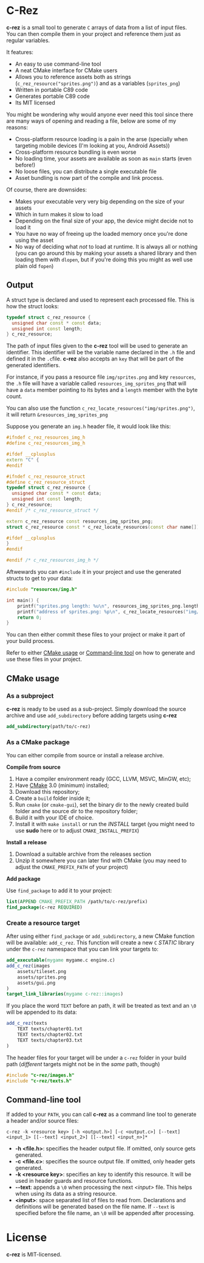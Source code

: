 # C-Rez

**c-rez** is a small tool to generate `C` arrays of data from a list of
input files. You can then compile them in your project and reference
them just as regular variables.

It features:

- An easy to use command-line tool
- A neat CMake interface for CMake users
- Allows you to reference assets both as strings
(`c_rez_resource("sprites.png")`) and as a variables (`sprites_png`)
- Written in portable C89 code
- Generates portable C89 code
- Its MIT licensed

You might be wondering why would anyone ever need this tool since there
are many ways of opening and reading a file, below are some of my reasons:

- Cross-platform resource loading is a pain in the arse (specially when
targeting mobile devices (I'm looking at you, Android Assets))
- Cross-platform resource bundling is even worse
- No loading time, your assets are available as soon as `main` starts
(even before!)
- No loose files, you can distribute a single executable file
- Asset bundling is now part of the compile and link process.

Of course, there are downsides:

- Makes your executable very very big depending on the size of your assets
- Which in turn makes it slow to load
- Depending on the final size of your app, the device might decide not to
load it
- You have no way of freeing up the loaded memory once you're done using
the asset
- No way of deciding what *not* to load at runtime. It is always all or
nothing (you can go around this by making your assets a shared library
and then loading them with `dlopen`, but if you're doing this you might
as well use plain old `fopen`)

## Output

A struct type is declared and used to represent each processed file.
This is how the struct looks:

```cpp
typedef struct c_rez_resource {
  unsigned char const * const data;
  unsigned int const length;
} c_rez_resource;
```

The path of input files given to the **c-rez** tool will be used to generate
an identifier. This identifier will be the variable name declared
in the `.h` file and defined it in the `.c`file. **c-rez** also accepts an `key`
that will be part of the generated identifiers.

For instance, if you pass a resource file `img/sprites.png` and key
`resources`, the `.h` file will have a variable called
`resources_img_sprites_png` that will have a `data` member pointing to its
bytes and a `length` member with the byte count.

You can also use the function `c_rez_locate_resources("img/sprites.png")`, it
will return `&resources_img_sprites_png`

Suppose you generate an `img.h` header file, it would look like this:
```cpp
#ifndef c_rez_resources_img_h
#define c_rez_resources_img_h

#ifdef __cplusplus
extern "C" {
#endif

#ifndef c_rez_resource_struct
#define c_rez_resource_struct
typedef struct c_rez_resource {
  unsigned char const * const data;
  unsigned int const length;
} c_rez_resource;
#endif /* c_rez_resource_struct */

extern c_rez_resource const resources_img_sprites_png;
struct c_rez_resource const * c_rez_locate_resources(const char name[]);

#ifdef __cplusplus
}
#endif

#endif /* c_rez_resources_img_h */
```

Aftwewards you can `#include` it in your project and use the generated structs
to get to your data:

```cpp
#include "resources/img.h"

int main() {
    printf("sprites.png length: %u\n", resources_img_sprites_png.length);
    printf("address of sprites.png: %p\n", c_rez_locate_resources("img/sprites.png");
    return 0;
}
```

You can then either commit these files to your project or make it part of your
build process.

Refer to either [CMake usage](#cmake-usage) or [Command-line
tool](#command-line-tool) on how to generate and use these files in your
project.

## CMake usage

### As a subproject

**c-rez** is ready to be used as a sub-project. Simply download the
source archive and use `add_subdirectory` before adding targets using
**c-rez**

```cmake
add_subdirectory(path/to/c-rez)
```

### As a CMake package

You can either compile from source or install a release archive.

**Compile from source**

1. Have a compiler environment ready (GCC, LLVM, MSVC, MinGW, etc);
2. Have [CMake](http://cmake.org) 3.0 (minimum) installed;
3. Download this repository;
4. Create a `build` folder inside it;
5. Run `cmake` (or `cmake-gui`), set the binary dir to the newly created
build folder and the source dir to the repository folder;
6. Build it with your IDE of choice.
7. Install it with `make install` or run the *INSTALL* target (you might
need to use **sudo** here or to adjust `CMAKE_INSTALL_PREFIX`)

**Install a release**

1. Download a suitable archive from the releases section
2. Unzip it somewhere you can later find with CMake (you may need to
adjust the `CMAKE_PREFIX_PATH` of your project)

**Add package**

Use `find_package` to add it to your project:

```cmake
list(APPEND CMAKE_PREFIX_PATH /path/to/c-rez/prefix)
find_package(c-rez REQUIRED)
```

### Create a resource target

After using either `find_package` or `add_subdirectory`, a new CMake
function will be available: `add_c_rez`. This function will create a new
`C` *STATIC* library under the `c-rez` namespace that you can link your
targets to:

```cmake
add_executable(mygame mygame.c engine.c)
add_c_rez(images
    assets/tileset.png
    assets/sprites.png
    assets/gui.png
)
target_link_libraries(mygame c-rez::images)
```

If you place the word `TEXT` before an path, it will be treated as text and an
`\0` will be appended to its data:

```cmake
add_c_rez(texts
    TEXT texts/chapter01.txt
    TEXT texts/chapter02.txt
    TEXT texts/chapter03.txt
)
```

The header files for your target will be under a `c-rez` folder in your build
path (*different* targets might not be in the *same* path, though)

```c
#include "c-rez/images.h"
#include "c-rez/texts.h"
```

## Command-line tool
If added to your `PATH`, you can call **c-rez** as a command line tool to
 generate a header
and/or source files:

```
c-rez -k <resource key> [-h <output.h>] [-c <output.c>] [--text] <input_1> [[--text] <input_2>] [[--text] <input_n>]*
```

- **-h \<file.h\>**: specifies the header output file. If omitted, only
 source gets generated.
- **-c \<file.c\>**: specifies the source output file. If omitted, only
header gets generated.
- **-k \<resource key\>**: specifies an key to identify this resource. It will
 be used in header guards and resource functions.
- **--text**: appends a `\0` when processing the next *\<input\>*
file. This helps when using its data as a string resource.
- **\<input\>**: space separated list of files to read from.
Declarations and definitions will be generated based on the file name. If
`--text` is specified before the file name, an `\0` will be appended after
processing.

# License

**c-rez** is MIT-licensed.

